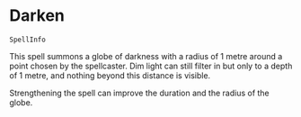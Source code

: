 # Darken

`SpellInfo`

This spell summons a globe of darkness with a radius of 1 metre around a point chosen by the spellcaster. Dim light can still filter in but only to a depth of 1 metre, and nothing beyond this distance is visible.

Strengthening the spell can improve the duration and the radius of the globe.